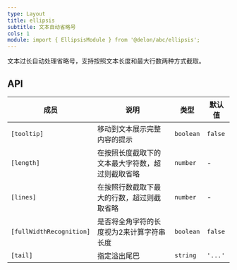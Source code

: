 ```yaml
---
type: Layout
title: ellipsis
subtitle: 文本自动省略号
cols: 1
module: import { EllipsisModule } from '@delon/abc/ellipsis';
---
```


文本过长自动处理省略号，支持按照文本长度和最大行数两种方式截取。

## API

| 成员 | 说明 | 类型 | 默认值 |
|----|----|----|-----|
| `[tooltip]` | 移动到文本展示完整内容的提示 | `boolean` | `false` |
| `[length]` | 在按照长度截取下的文本最大字符数，超过则截取省略 | `number` | - |
| `[lines]` | 在按照行数截取下最大的行数，超过则截取省略 | `number` | - |
| `[fullWidthRecognition]` | 是否将全角字符的长度视为2来计算字符串长度 | `boolean` | `false` |
| `[tail]` | 指定溢出尾巴 | `string` | `'...'` |
